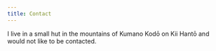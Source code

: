```yaml
---
title: Contact 
---
```


I live in a small hut in the mountains of Kumano Kodō on Kii Hantō and would not
like to be contacted.
